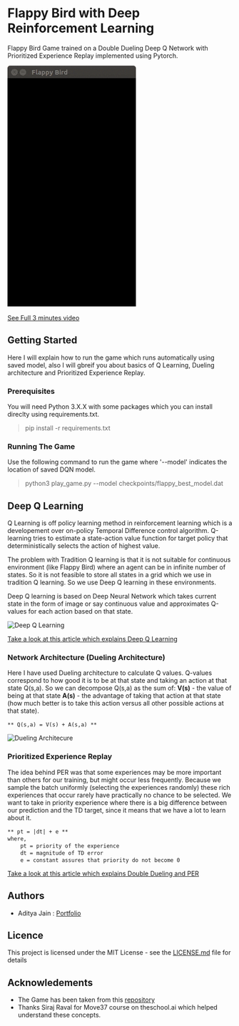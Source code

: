 # Flappy Bird with Deep Reinforcement Learning
Flappy Bird Game trained on a Double Dueling Deep Q Network with Prioritized Experience Replay implemented using Pytorch.

![Gameplay](https://github.com/adityajn105/flappy-bird-deep-q-learning/blob/master/screenshots/gameplay.gif) 

[See Full 3 minutes video](https://youtu.be/a5vtakBxh6Y)

## Getting Started
Here I will explain how to run the game which runs automatically using saved model, also I will gbreif you about basics of Q Learning, Dueling architecture and Prioritized Experience Replay.

### Prerequisites
You will need Python 3.X.X with some packages which you can install direclty using requirements.txt.
> pip install -r requirements.txt

### Running The Game
Use the following command to run the game where '--model' indicates the location of saved DQN model.
> python3 play_game.py --model checkpoints/flappy_best_model.dat

## Deep Q Learning
Q Learning is off policy learning method in reinforcement learning which is a developement over on-policy Temporal Difference control algorithm. Q-learning tries to estimate a state-action value function for target policy that deterministically selects the action of highest value.

The problem with Tradition Q learning is that it is not suitable for continuous environment (like Flappy Bird) where an agent can be in infinite number of states. So it is not feasible to store all states in a grid which we use in tradition Q learning. So we use Deep Q learning in these environments.

Deep Q learning is based on Deep Neural Network which takes current state in the form of image or say continuous value and approximates Q-values for each action based on that state.

![Deep Q Learning](https://cdn-images-1.medium.com/max/800/1*w5GuxedZ9ivRYqM_MLUxOQ.png)

[Take a look at this article which explains Deep Q Learning](https://medium.freecodecamp.org/an-introduction-to-deep-q-learning-lets-play-doom-54d02d8017d8)

### Network Architecture (Dueling Architecture)
Here I have used Dueling architecture to calculate Q values. Q-values correspond to how good it is to be at that state and taking an action at that state Q(s,a). 
So we can decompose Q(s,a) as the sum of:
**V(s)** - the value of being at that state
**A(s)** - the advantage of taking that action at that state (how much better is to take this action versus all other possible actions at that state).

```
** Q(s,a) = V(s) + A(s,a) **
```

![Dueling Architecure](https://cdn-images-1.medium.com/max/1200/1*FkHqwA2eSGixdS-3dvVoMA.png)

### Prioritized Experience Replay
The idea behind PER was that some experiences may be more important than others for our training, but might occur less frequently. Because we sample the batch uniformly (selecting the experiences randomly) these rich experiences that occur rarely have practically no chance to be selected. We want to take in priority experience where there is a big difference between our prediction and the TD target, since it means that we have a lot to learn about it.

```
** pt = |dt| + e **
where,
	pt = priority of the experience
	dt = magnitude of TD error
	e = constant assures that priority do not become 0
```


[Take a look at this article which explains Double Dueling and PER](https://medium.freecodecamp.org/improvements-in-deep-q-learning-dueling-double-dqn-prioritized-experience-replay-and-fixed-58b130cc5682)

## Authors
* Aditya Jain : [Portfolio](https://adityajn105@github.io)

## Licence
This project is licensed under the MIT License - see the [LICENSE.md](https://github.com/adityajn105/flappy-bird-deep-q-learning/blob/master/LICENSE) file for details

## Acknowledements
* The Game has been taken from this [repository](https://github.com/sourabhv/FlapPyBird)
* Thanks Siraj Raval for Move37 course on theschool.ai which helped understand these concepts.